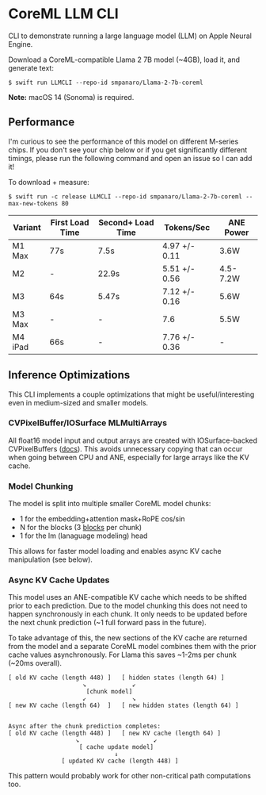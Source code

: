 # CoreML LLM CLI
CLI to demonstrate running a large language model (LLM) on Apple Neural Engine.

Download a CoreML-compatible Llama 2 7B model (~4GB), load it, and generate text:
```shell
$ swift run LLMCLI --repo-id smpanaro/Llama-2-7b-coreml
```

**Note:** macOS 14 (Sonoma) is required.

## Performance
I'm curious to see the performance of this model on different M-series chips. If you don't see your chip below or if you get significantly different timings, please run the following command and open an issue so I can add it!

To download + measure:
```shell
$ swift run -c release LLMCLI --repo-id smpanaro/Llama-2-7b-coreml --max-new-tokens 80
```

|Variant|First Load Time|Second+ Load Time|Tokens/Sec    |ANE Power|
|--     |--             |--               |--            |-        |
|M1 Max |77s            |7.5s             |4.97 +/- 0.11 |3.6W     |
|M2     |-              |22.9s            |5.51 +/- 0.56 |4.5-7.2W |
|M3     |64s            |5.47s            |7.12 +/- 0.16 |5.6W     |
|M3 Max |-              |-                |7.6           |5.5W     |
|M4 iPad|66s            |-                |7.76 +/- 0.36 |-        |

## Inference Optimizations
This CLI implements a couple optimizations that might be useful/interesting even in medium-sized and smaller models.

### CVPixelBuffer/IOSurface MLMultiArrays
All float16 model input and output arrays are created with IOSurface-backed CVPixelBuffers ([docs](https://developer.apple.com/documentation/coreml/mlmultiarray/3882834-init)). This avoids unnecessary copying that can occur when going between CPU and ANE, especially for large arrays like the KV cache.

### Model Chunking
The model is split into multiple smaller CoreML model chunks:
- 1 for the embedding+attention mask+RoPE cos/sin
- N for the blocks (3 [blocks](https://github.com/Lightning-AI/litgpt/blob/221b7ef54161272162aa9b036f1ef3674f3160a4/litgpt/model.py#L139) per chunk)
- 1 for the lm (lanaguage modeling) head

This allows for faster model loading and enables async KV cache manipulation (see below).

### Async KV Cache Updates
This model uses an ANE-compatible KV cache which needs to be shifted prior to each prediction. Due to the model chunking this does not need to happen synchronously in each chunk. It only needs to be updated before the next chunk prediction (~1 full forward pass in the future).

To take advantage of this, the new sections of the KV cache are returned from the model and a separate CoreML model combines them with the prior cache values asynchronously. For Llama this saves ~1-2ms per chunk (~20ms overall).

```
[ old KV cache (length 448) ]   [ hidden states (length 64) ]
                     ↘             ↙
                      [chunk model]
                     ↙             ↘
[ new KV cache (length 64)  ]   [ new hidden states (length 64) ]


Async after the chunk prediction completes:
[ old KV cache (length 448) ]   [ new KV cache (length 64) ]
                   ↘                     ↙
                    [ cache update model]
                              ↓
               [ updated KV cache (length 448) ]
```

This pattern would probably work for other non-critical path computations too.

